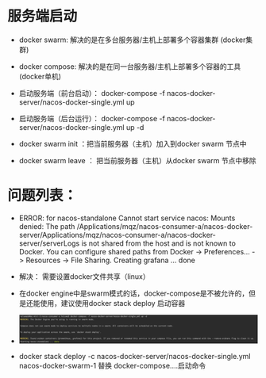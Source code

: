 # 服务端启动

 - docker swarm: 解决的是在多台服务器/主机上部署多个容器集群 (docker集群)
 - docker compose: 解决的是在同一台服务器/主机上部署多个容器的工具 (docker单机)

 - 启动服务端（前台启动）： docker-compose -f nacos-docker-server/nacos-docker-single.yml up
 - 启动服务端（后台运行）： docker-compose -f nacos-docker-server/nacos-docker-single.yml up -d
 
 
 - docker swarm init ：把当前服务器（主机）加入到docker swarm 节点中
 - docker swarm leave ： 把当前服务器（主机）从docker swarm 节点中移除
 
 
# 问题列表：

- ERROR: for nacos-standalone  Cannot start service nacos: Mounts denied: 
  The path /Applications/mqz/nacos-consumer-a/nacos-docker-server/Applications/mqz/nacos-consumer-a/nacos-docker-server/serverLogs is not shared from the host and is not known to Docker.
  You can configure shared paths from Docker -> Preferences... -> Resources -> File Sharing.
  Creating grafana          ... done
- 解决： 需要设置docker文件共享（linux）


- 在docker engine中是swarm模式的话，docker-compose是不被允许的，但是还能使用，建议使用docker stack deploy 启动容器 
- ![nacos-docker使用docker-compose启动问题](images/nacos-docker-启动问题.jpg)

- docker stack deploy -c nacos-docker-server/nacos-docker-single.yml nacos-docker-swarm-1 替换 docker-compose....启动命令
